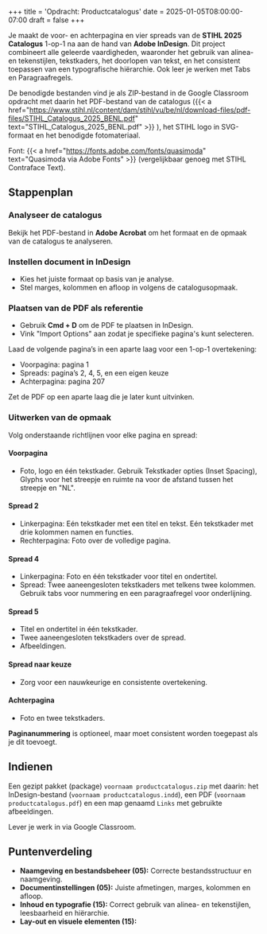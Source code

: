 +++
title = 'Opdracht: Productcatalogus'
date = 2025-01-05T08:00:00-07:00
draft = false
+++

Je maakt de voor- en achterpagina en vier spreads van de **STIHL 2025 Catalogus** 1-op-1 na aan de hand van **Adobe InDesign**. Dit project combineert alle geleerde vaardigheden, waaronder het gebruik van alinea- en tekenstijlen, tekstkaders, het doorlopen van tekst, en het consistent toepassen van een typografische hiërarchie. Ook leer je werken met Tabs en Paragraafregels. 

De benodigde bestanden vind je als ZIP-bestand in de Google Classroom opdracht met daarin het PDF-bestand van de catalogus ({{< a href="https://www.stihl.nl/content/dam/stihl/vu/be/nl/download-files/pdf-files/STIHL_Catalogus_2025_BENL.pdf" text="STIHL_Catalogus_2025_BENL.pdf" >}} ), het STIHL logo in SVG-formaat en het benodigde fotomateriaal. 

Font: {{< a href="https://fonts.adobe.com/fonts/quasimoda" text="Quasimoda via Adobe Fonts" >}} (vergelijkbaar genoeg met STIHL Contraface Text).


## Stappenplan

### Analyseer de catalogus

Bekijk het PDF-bestand in **Adobe Acrobat** om het formaat en de opmaak van de catalogus te analyseren.

### Instellen document in InDesign

- Kies het juiste formaat op basis van je analyse.
- Stel marges, kolommen en afloop in volgens de catalogusopmaak.

### Plaatsen van de PDF als referentie

- Gebruik **Cmd + D** om de PDF te plaatsen in InDesign.  
- Vink "Import Options" aan zodat je specifieke pagina's kunt selecteren.  

Laad de volgende pagina’s in een aparte laag voor een 1-op-1 overtekening: 
- Voorpagina: pagina 1  
- Spreads: pagina’s 2, 4, 5, en een eigen keuze  
- Achterpagina: pagina 207  

Zet de PDF op een aparte laag die je later kunt uitvinken.

### Uitwerken van de opmaak

Volg onderstaande richtlijnen voor elke pagina en spread:

#### Voorpagina

- Foto, logo en één tekstkader. Gebruik Tekstkader opties (Inset Spacing), Glyphs voor het streepje en ruimte na voor de afstand tussen het streepje en "NL".

#### Spread 2

- Linkerpagina: Eén tekstkader met een titel en tekst.  Eén tekstkader met drie kolommen namen en functies.
- Rechterpagina: Foto over de volledige pagina.

#### Spread 4

- Linkerpagina: Foto en één tekstkader voor titel en ondertitel.  
- Spread: Twee aaneengesloten tekstkaders met telkens twee kolommen. Gebruik tabs voor nummering en een paragraafregel voor onderlijning.

#### Spread 5

- Titel en ondertitel in één tekstkader.  
- Twee aaneengesloten tekstkaders over de spread.  
- Afbeeldingen. 

#### Spread naar keuze

- Zorg voor een nauwkeurige en consistente overtekening.

#### Achterpagina

- Foto en twee tekstkaders.

**Paginanummering** is optioneel, maar moet consistent worden toegepast als je dit toevoegt.

## Indienen

Een gezipt pakket (package) `voornaam productcatalogus.zip` met daarin: het InDesign-bestand (`voornaam productcatalogus.indd`), een PDF (`voornaam productcatalogus.pdf`) en een map genaamd `Links` met gebruikte afbeeldingen.

Lever je werk in via Google Classroom.

## Puntenverdeling

- **Naamgeving en bestandsbeheer (05):** Correcte bestandsstructuur en naamgeving.
- **Documentinstellingen (05):** Juiste afmetingen, marges, kolommen en afloop.
- **Inhoud en typografie (15):** Correct gebruik van alinea- en tekenstijlen, leesbaarheid en hiërarchie.
- **Lay-out en visuele elementen (15):** 